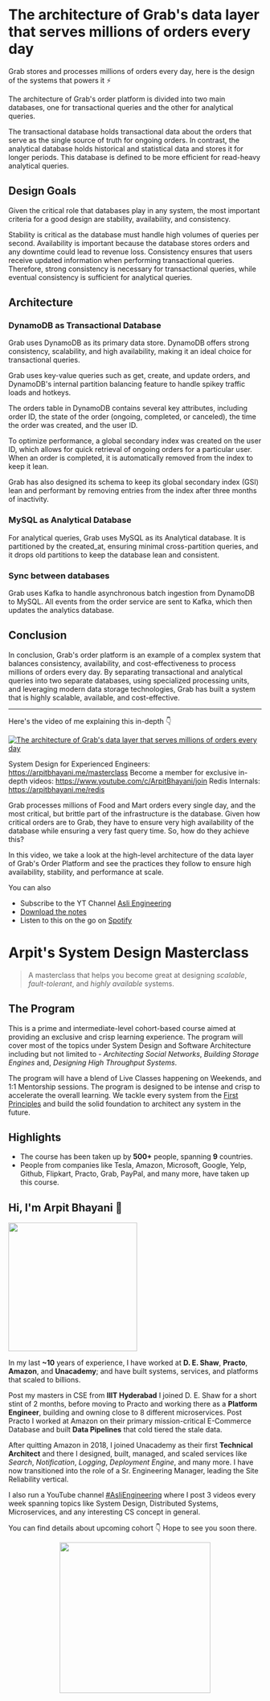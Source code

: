 The architecture of Grab's data layer that serves millions of orders every day
===


Grab stores and processes millions of orders every day, here is the design of the systems that powers it ⚡

The architecture of Grab's order platform is divided into two main databases, one for transactional queries and the other for analytical queries.

The transactional database holds transactional data about the orders that serve as the single source of truth for ongoing orders. In contrast, the analytical database holds historical and statistical data and stores it for longer periods. This database is defined to be more efficient for read-heavy analytical queries.

## Design Goals

Given the critical role that databases play in any system, the most important criteria for a good design are stability, availability, and consistency.

Stability is critical as the database must handle high volumes of queries per second. Availability is important because the database stores orders and any downtime could lead to revenue loss. Consistency ensures that users receive updated information when performing transactional queries. Therefore, strong consistency is necessary for transactional queries, while eventual consistency is sufficient for analytical queries.

## Architecture

### DynamoDB as Transactional Database

Grab uses DynamoDB as its primary data store. DynamoDB offers strong consistency, scalability, and high availability, making it an ideal choice for transactional queries.

Grab uses key-value queries such as get, create, and update orders, and DynamoDB's internal partition balancing feature to handle spikey traffic loads and hotkeys.

The orders table in DynamoDB contains several key attributes, including order ID, the state of the order (ongoing, completed, or canceled), the time the order was created, and the user ID.

To optimize performance, a global secondary index was created on the user ID, which allows for quick retrieval of ongoing orders for a particular user. When an order is completed, it is automatically removed from the index to keep it lean.

Grab has also designed its schema to keep its global secondary index (GSI) lean and performant by removing entries from the index after three months of inactivity.

### MySQL as Analytical Database

For analytical queries, Grab uses MySQL as its Analytical database. It is partitioned by the created_at, ensuring minimal cross-partition queries, and it drops old partitions to keep the database lean and consistent.

### Sync between databases

Grab uses Kafka to handle asynchronous batch ingestion from DynamoDB to MySQL. All events from the order service are sent to Kafka, which then updates the analytics database.

## Conclusion

In conclusion, Grab's order platform is an example of a complex system that balances consistency, availability, and cost-effectiveness to process millions of orders every day. By separating transactional and analytical queries into two separate databases, using specialized processing units, and leveraging modern data storage technologies, Grab has built a system that is highly scalable, available, and cost-effective.
<hr />


<p>Here's the video of me explaining this in-depth 👇‍</p>

[![The architecture of Grab's data layer that serves millions of orders every day](https://i.ytimg.com/vi/KeV4erIm47o/mqdefault.jpg)](https://www.youtube.com/watch?v=KeV4erIm47o)

System Design for Experienced Engineers: https://arpitbhayani.me/masterclass
Become a member for exclusive in-depth videos: https://www.youtube.com/c/ArpitBhayani/join
Redis Internals: https://arpitbhayani.me/redis

Grab processes millions of Food and Mart orders every single day, and the most critical, but brittle part of the infrastructure is the database. Given how critical orders are to Grab, they have to ensure very high availability of the database while ensuring a very fast query time. So, how do they achieve this?

In this video, we take a look at the high-level architecture of the data layer of Grab's Order Platform and see the practices they follow to ensure high availability, stability, and performance at scale.

You can also
 - Subscribe to the YT Channel [Asli Engineering](https://youtube.com/c/ArpitBhayani)
 - [Download the notes](https://drive.google.com/file/d/1L2CKh6YEC5oQoc8LUsT_IswlOkKygREW/view?usp=share_link)
 - Listen to this on the go on [Spotify](https://open.spotify.com/show/7qMoamm2iZQrsPVm6IQLoD)

# Arpit's System Design Masterclass

> A masterclass that helps you become great at designing _scalable_, _fault-tolerant_, and _highly available_ systems.

## The Program

This is a prime and intermediate-level cohort-based course aimed at providing an exclusive and crisp learning experience. The program will cover most of the topics under System Design and Software Architecture including but not limited to - _Architecting Social Networks_, _Building Storage Engines_ and, _Designing High Throughput Systems_.

The program will have a blend of Live Classes happening on Weekends, and 1:1 Mentorship sessions. The program is designed to be intense and crisp to accelerate the overall learning. We tackle every system from the [First Principles](https://en.wikipedia.org/wiki/First_principle) and build the solid foundation to architect any system in the future.


## Highlights

 - The course has been taken up by __500+__ people, spanning __9__ countries.
 - People from companies like Tesla, Amazon, Microsoft, Google, Yelp, Github, Flipkart, Practo, Grab, PayPal, and many more, have taken up this course.


## Hi, I'm Arpit Bhayani 👋

<img width="256px" src="https://arpitbhayani.me/static/img/arpit.jpg" />

In my last **~10** years of experience, I have worked at **D. E. Shaw**, **Practo**, **Amazon**, and **Unacademy**; and have built systems, services, and platforms that scaled to billions.

Post my masters in CSE from **IIIT Hyderabad** I joined D. E. Shaw for a short stint of 2 months, before moving to Practo and working there as a **Platform Engineer**, building and owning close to 8 different microservices. Post Practo I worked at Amazon on their primary mission-critical E-Commerce Database and built **Data Pipelines** that cold tiered the stale data.

After quitting Amazon in 2018, I joined Unacademy as their first **Technical Architect** and there I designed, built, managed, and scaled services like _Search_, _Notification_, _Logging_, _Deployment Engine_, and many more. I have now transitioned into the role of a Sr. Engineering Manager, leading the Site Reliability vertical.

I also run a YouTube channel [#AsliEngineering](https://www.youtube.com/c/ArpitBhayani) where I post 3 videos every week spanning topics like System Design, Distributed Systems, Microservices, and any interesting CS concept in general.

You can find details about upcoming cohort 👇‍ Hope to see you soon there.

<center>
<a target="_blank" href="https://arpitbhayani.me/masterclass">
<img src="https://user-images.githubusercontent.com/4745789/137859181-d4499cf4-ce65-4466-8b88-a078ece0f081.PNG" width="300px" />
</a>
</center>
